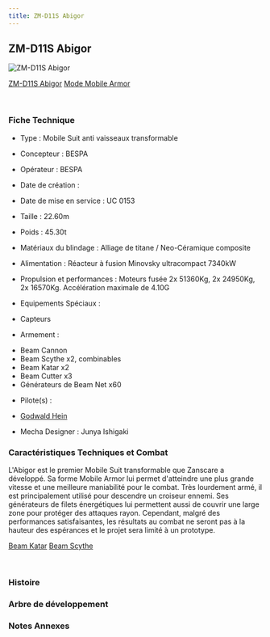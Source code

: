 ```yaml
---
title: ZM-D11S Abigor
---
```


ZM-D11S Abigor
--------------



![ZM-D11S Abigor](/images/stories/saga/vgundam/mechas/zm-d11s-abigor.png)

[ZM-D11S Abigor](javascript:change_image_m('images/stories/saga/vgundam/mechas/zm-d11s-abigor.png');)
[Mode Mobile Armor](javascript:change_image_m('images/stories/saga/vgundam/mechas/zm-d11s-ma.png');)

 

### Fiche Technique


- Type : Mobile Suit anti vaisseaux transformable
  
- Concepteur : BESPA
  
- Opérateur : BESPA
  
- Date de création : 
  
- Date de mise en service : UC 0153
  
- Taille : 22.60m
  
- Poids : 45.30t
  
- Matériaux du blindage : Alliage de titane / Neo-Céramique composite
  
- Alimentation : Réacteur à fusion Minovsky ultracompact 7340kW
  
- Propulsion et performances : Moteurs fusée 2x 51360Kg, 2x 24950Kg, 2x 16570Kg. Accélération maximale de 4.10G
  
- Equipements Spéciaux :


* Capteurs


- Armement :


* Beam Cannon
* Beam Scythe x2, combinables
* Beam Katar x2
* Beam Cutter x3
* Générateurs de Beam Net x60


- Pilote(s) : 
* [Godwald Hein](uc/victory-gundam/godwald-hein.html)





- Mecha Designer : Junya Ishigaki


### Caractéristiques Techniques et Combat


L'Abigor est le premier Mobile Suit transformable que Zanscare a développé. Sa forme Mobile Armor lui permet d'atteindre une plus grande vitesse et une meilleure maniabilité pour le combat. Très lourdement armé, il est principalement utilisé pour descendre un croiseur ennemi. Ses générateurs de filets énergétiques lui permettent aussi de couvrir une large zone pour protéger des attaques rayon. Cependant, malgré des performances satisfaisantes, les résultats au combat ne seront pas à la hauteur des espérances et le projet sera limité à un prototype.





[Beam Katar](javascript:accessoires_m('images/stories/saga/vgundam/mechas/zmt-d11s-beamkatarl.jpg');)
[Beam Scythe](javascript:accessoires_m('images/stories/saga/vgundam/mechas/zmt-d11s-beamscythe.jpg');)

 

### Histoire


### Arbre de développement


### Notes Annexes


